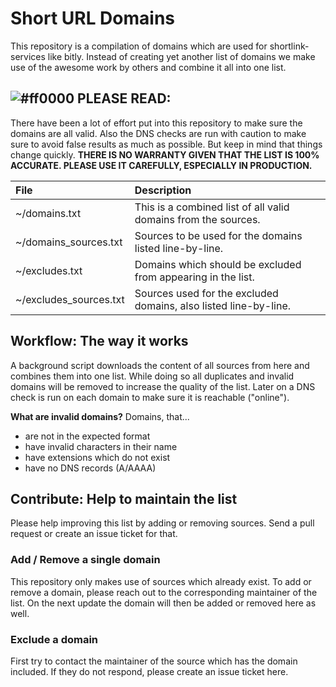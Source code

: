 # Short URL Domains
This repository is a compilation of domains which are used for shortlink-services like bitly. Instead of creating yet another list of domains we make use of the awesome work by others and combine it all into one list.

## ![#ff0000](https://placehold.co/15/ff0000/ff0000) PLEASE READ:
There have been a lot of effort put into this repository to make sure the domains are all valid. Also the DNS checks are run with caution to make sure to avoid false results as much as possible. But keep in mind that things change quickly. **THERE IS NO WARRANTY GIVEN THAT THE LIST IS 100% ACCURATE. PLEASE USE IT CAREFULLY, ESPECIALLY IN PRODUCTION.**

| File                   | Description                                                      |
|:-----------------------|:-----------------------------------------------------------------|
| ~/domains.txt          | This is a combined list of all valid domains from the sources.   |
| ~/domains_sources.txt  | Sources to be used for the domains listed line-by-line.          |
| ~/excludes.txt         | Domains which should be excluded from appearing in the list.     |
| ~/excludes_sources.txt | Sources used for the excluded domains, also listed line-by-line. |

## Workflow: The way it works
A background script downloads the content of all sources from here and combines them into one list. While doing so all duplicates and invalid domains will be removed to increase the quality of the list. Later on a DNS check is run on each domain to make sure it is reachable ("online").

**What are invalid domains?**
Domains, that...
- are not in the expected format
- have invalid characters in their name
- have extensions which do not exist
- have no DNS records (A/AAAA)

## Contribute: Help to maintain the list
Please help improving this list by adding or removing sources. Send a pull request or create an issue ticket for that.

### Add / Remove a single domain
This repository only makes use of sources which already exist. To add or remove a domain, please reach out to the corresponding maintainer of the list. On the next update the domain will then be added or removed here as well.

### Exclude a domain
First try to contact the maintainer of the source which has the domain included. If they do not respond, please create an issue ticket here.